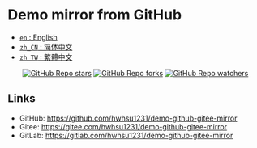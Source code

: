 # Demo mirror from GitHub

<ul>
  <li><a href="./README.md"><code>en</code> : English</a></li>
  <li><a href="./README.zh_CN.md"><code>zh_CN</code> : 简体中文</a></li>
  <li><a href="./README.zh_TW.md"><code>zh_TW</code> : 繁體中文</a></li>
</ul>

<div align="center">
  <a href="https://github.com/hwhsu1231/demo-mirror-from-github/stargazers"><img alt="GitHub Repo stars" src="https://img.shields.io/github/stars/hwhsu1231/demo-mirror-from-github?style=flat&logo=github"></a>
  <a href="https://github.com/hwhsu1231/demo-mirror-from-github/watchers"><img alt="GitHub Repo forks" src="https://img.shields.io/github/forks/hwhsu1231/demo-mirror-from-github?style=flat&logo=github"></a>
  <a href="https://github.com/hwhsu1231/demo-mirror-from-github/forks"><img alt="GitHub Repo watchers" src="https://img.shields.io/github/watchers/hwhsu1231/demo-mirror-from-github?style=flat&logo=github"></a>
</div>

## Links

* GitHub: https://github.com/hwhsu1231/demo-github-gitee-mirror
* Gitee: https://gitee.com/hwhsu1231/demo-github-gitee-mirror
* GitLab: https://gitlab.com/hwhsu1231/demo-github-gitee-mirror
